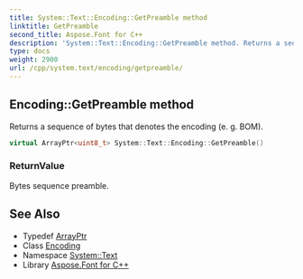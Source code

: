 ```yaml
---
title: System::Text::Encoding::GetPreamble method
linktitle: GetPreamble
second_title: Aspose.Font for C++
description: 'System::Text::Encoding::GetPreamble method. Returns a sequence of bytes that denotes the encoding (e. g. BOM) in C++.'
type: docs
weight: 2900
url: /cpp/system.text/encoding/getpreamble/
---
```

## Encoding::GetPreamble method


Returns a sequence of bytes that denotes the encoding (e. g. BOM).

```cpp
virtual ArrayPtr<uint8_t> System::Text::Encoding::GetPreamble()
```


### ReturnValue

Bytes sequence preamble.

## See Also

* Typedef [ArrayPtr](../../../system/arrayptr/)
* Class [Encoding](../)
* Namespace [System::Text](../../)
* Library [Aspose.Font for C++](../../../)
